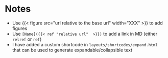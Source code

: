 # Notes

* Use {{< figure src="url relative to the base url" width="XXX" >}} to add figures
* Use `[Name]({{< ref "relative url"  >}})` to add a link in MD (either `relref` or `ref`)
* I have added a custom shortcode in `layouts/shortcodes/expand.html` that can be used to generate expandable/collapsible text
